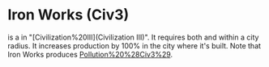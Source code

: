 # Iron Works (Civ3)

 is a in "[Civilization%20III](Civilization III)". It requires both and within a city radius. It increases production by 100% in the city where it's built. Note that Iron Works produces [Pollution%20%28Civ3%29](pollution).